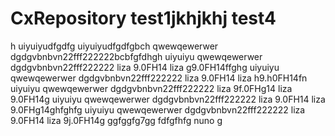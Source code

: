 # CxRepository test1jkhjkhj test4

h
uiyuiyudfgdfg uiyuiyudfgdfgbch
qwewqewerwer dgdgvbnbvn22fff222222bcbfgfdhgh
uiyuiyu qwewqewerwer dgdgvbnbvn22fff222222 liza 9.0FH14 liza g9.0FH14ffghg
uiyuiyu qwewqewerwer dgdgvbnbvn22fff222222 liza 9.0FH14 liza h9.h0FH14fn
uiyuiyu qwewqewerwer dgdgvbnbvn22fff222222 liza 9f.0FHg14 liza 9.0FH14g
uiyuiyu qwewqewerwer dgdgvbnbvn22fff222222 liza 9.0FH14 liza 9.0FHg14ghfghfg
uiyuiyu qwewqewerwer dgdgvbnbvn22fff222222 liza 9.0FH14 liza 9j.0FH14g
ggfggfg7gg
fdfgfhfg
nuno  g
